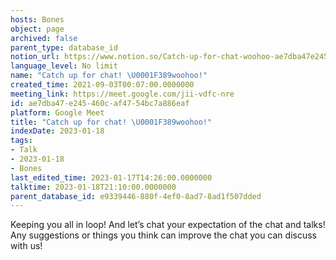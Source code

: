 ```yaml
---
hosts: Bones
object: page
archived: false
parent_type: database_id
notion_url: https://www.notion.so/Catch-up-for-chat-woohoo-ae7dba47e245460caf4754bc7a886eaf
language_level: No limit
name: "Catch up for chat! \U0001F389woohoo!"
created_time: 2021-09-03T00:07:00.0000000
meeting_link: https://meet.google.com/jii-vdfc-nre
id: ae7dba47-e245-460c-af47-54bc7a886eaf
platform: Google Meet
title: "Catch up for chat! \U0001F389woohoo!"
indexDate: 2023-01-18
tags:
- Talk
- 2023-01-18
- Bones
last_edited_time: 2023-01-17T14:26:00.0000000
talktime: 2023-01-18T21:10:00.0000000
parent_database_id: e9339446-880f-4ef0-8ad7-8ad1f507dded
---
```


Keeping you all in loop! And let’s chat your expectation of the chat and talks!
Any suggestions or things you think can improve the chat you can discuss with us!





